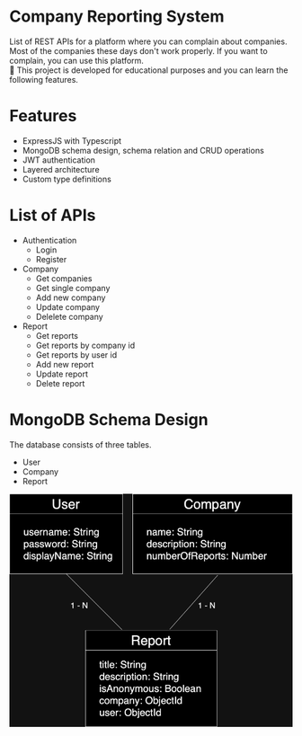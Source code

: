 # Company Reporting System

List of REST APIs for a platform where you can complain about companies. Most of the companies these days don't work properly. If you want to complain, you can use this platform.
<br>
📘 This project is developed for educational purposes and you can learn the following features.
<br>

# Features

- ExpressJS with Typescript
- MongoDB schema design, schema relation and CRUD operations
- JWT authentication
- Layered architecture
- Custom type definitions

# List of APIs

- Authentication
  - Login
  - Register
- Company
  - Get companies
  - Get single company
  - Add new company
  - Update company
  - Delelete company
- Report
  - Get reports
  - Get reports by company id
  - Get reports by user id
  - Add new report
  - Update report
  - Delete report

# MongoDB Schema Design

The database consists of three tables.

- User
- Company
- Report

<p align="center">
  <img alt="MongoDB schema design" src="./previews/mongodb_schema_design.png">
</p>
